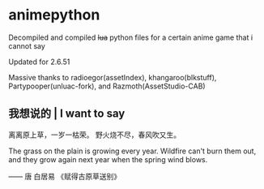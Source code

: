 # animepython
 Decompiled and compiled ~~lua~~ python files for a certain anime game that i cannot say


Updated for 2.6.51


Massive thanks to radioegor(assetIndex), khangaroo(blkstuff), Partypooper(unluac-fork), and Razmoth(AssetStudio-CAB)


## 我想说的 | I want to say

离离原上草，一岁一枯荣。
野火烧不尽，春风吹又生。

The grass on the plain is growing every year.
Wildfire can't burn them out, and they grow again next year when the spring wind blows.

—— 唐 白居易 《赋得古原草送别》
